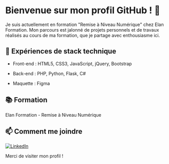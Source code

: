 # Bienvenue sur mon profil GitHub ! 👋

Je suis actuellement en formation "Remise à Niveau Numérique" chez Elan Formation.
Mon parcours est jalonné de projets personnels et de travaux réalisés au cours de ma formation, que je partage avec enthousiasme ici.

## 🚀 Expériences de stack technique

- Front-end : HTML5, CSS3, JavaScript, jQuery, Bootstrap
* Back-end : PHP, Python, Flask, C#
+ Maquette : Figma

## 📚 Formation

Elan Formation - Remise à Niveau Numérique

## 📫 Comment me joindre

[![LinkedIn](https://img.shields.io/badge/-LinkedIn-blue?style=flat-square&logo=linkedin)](https://www.linkedin.com/in/lucie-vincent-85649a1a3)


Merci de visiter mon profil !
